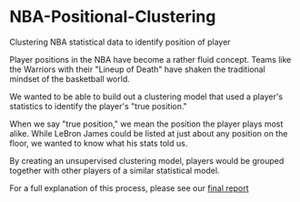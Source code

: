 # NBA-Positional-Clustering
Clustering NBA statistical data to identify position of player

Player positions in the NBA have become a rather fluid concept. Teams like the Warriors with their "Lineup of Death" have shaken the traditional mindset of the basketball world.

We wanted to be able to build out a clustering model that used a player's statistics to identify the player's "true position." 

When we say "true position," we mean the position the player plays most alike. While LeBron James could be listed at just about any position on the floor, we wanted to know what his stats told us.

By creating an unsupervised clustering model, players would be grouped together with other players of a similar statistical model.

For a full explanation of this process, please see our [final report](https://drive.google.com/file/d/0B2qYzFkXi_HzeFBRazVtbDRBNlU/view?usp=sharing)
